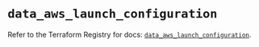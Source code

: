 # `data_aws_launch_configuration`

Refer to the Terraform Registry for docs: [`data_aws_launch_configuration`](https://registry.terraform.io/providers/hashicorp/aws/6.11.0/docs/data-sources/launch_configuration).
